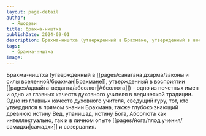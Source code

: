 ```yaml
---
layout: page-detail
author:
  - Яшодеви
title: брахма-ништха
publishDate: 2024-09-01
description: Брахма-ништха (утвержденный в Брахмане, утвержденный в восприятии Абсолюта) - одно из почетных имен и одно из главных качеств духовного учителя в ведической традиции.
tags:
  - брахма-ништха
image:
---
```

Брахма-ништха (утвержденный в [[pages/санатана дхарма/законы и силы вселенной/брахман|Брахмане]], утвержденный в восприятии [[pages/адвайта-веданта/абсолют|Абсолюта]]) - одно из почетных имен и одно из главных качеств духовного учителя в ведической традиции. Одно из главных качеств духовного учителя, сведущий гуру, тот, кто утвердился в прямом знании Брахмана, также глубоко знающий древнюю истину Вед, упанишад, истину Бога, Абсолюта как интеллектуально, так и в личном опыте [[pages/йога/плод учения/самадхи|самадхи]] и созерцания.

